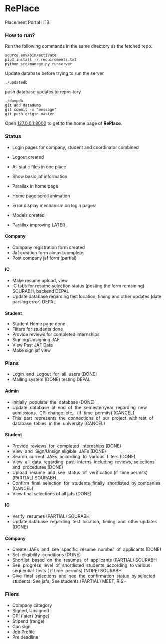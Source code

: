 # RePlace
Placement Portal IITB
### How to run?
Run the following commands in the same directory as the fetched repo.
```
source env/bin/activate
pip3 install -r requirements.txt
python src/manage.py runserver
```

Update database before trying to run the server
```
./updatedb
```

push database updates to repository
```
./dumpdb
git add datadump
git commit -m "message"
git push origin master
```

Open [127.0.0.1:8000](http://127.0.0.1:8000/) to get to the home page of **RePlace**.

 
### Status 
- Login pages for company, student and coordinator combined
- Logout created
- All static files in one place
- Show basic jaf information 
- Parallax in home page
- Home page scroll animation
- Error display mechanism on login pages
- Models created

- Parallax improving LATER

#### Company
- Company registration form created 
- Jaf creation form almost complete
- Post company jaf form (partial)

#### IC
- Make resume upload, view
- IC tabs for resume selection status (posting the form remaining) SOURABH, backend DEPAL
- Update​ database​ regarding​ ​test​​ location,​​ timing​ ​and​​ other​ updates (date parsing error) DEPAL

#### Student
- Student Home page done
- Filters for students done
- Provide​ ​reviews​ ​for​ completed​ internships
- Signing/Unsigning JAF
- View Past JAF Data
- Make sign jaf view

### Plans 
- Login​ ​ and​ ​ Logout​ ​ for​ ​ all​ ​ users (DONE)
- Mailing system (DONE)  testing DEPAL
#### Admin
- Initially​ ​ populate​ ​ the​ ​ database (DONE)
- Update​ ​ database​ ​ at​ ​ end​ ​ of​ ​ the​ ​ semester/year​ ​ regarding​ ​ new​ ​ admissions,​ ​ CPI change​ ​ etc,.​ ​ (if​ ​ time​ ​ permits) (CANCEL)
- This​ ​ part​ ​ represents​ ​ the​ ​ connections​ ​ of​ ​ our​ ​ project​ ​ with​ ​ rest​ ​ of​ ​ database​ ​ tables​ ​ in the​ ​ university (CANCEL)

#### Student
- Provide​ ​ reviews​ ​ for​ ​ completed​ ​ internships (DONE)
- View​ ​ and​ ​ Sign​/Unsign​ eligible​ ​ JAFs (DONE)
- Search​ ​ current​ ​ JAFs​ ​ according​ ​ to​ ​ various​ ​ filters (DONE)
- View​ ​ all​ ​ data​ ​ regarding​ ​ past​ ​ interns​ ​ including​ ​ reviews,​ ​ selections​ ​ and​ ​ procedures (DONE)
- Upload​ ​ resume​ ​ and​ ​ see​ ​ status​ ​ of​ ​ verification​ (if​ ​ time​ ​ permits) (PARTIAL) SOURABH
- Confirm​ ​ final​ ​ selection​ ​ for​ ​ students​ ​ finally​ ​ shortlisted​ ​ by​ ​ companies (CANCEL) 
- View final selections of all jafs (DONE) 

#### IC
- Verify​ ​ resumes (PARTIAL) SOURABH 
- Update​ database​ ​ regarding​ ​ test​ ​ location,​ ​ timing​ ​ and​ ​ other​ ​ updates (DONE)

#### Company
- Create​ ​ JAFs​ ​ and​ ​ see​ ​ specific​ ​ resume​ ​ number​ ​ of​ ​ applicants (DONE)
- Set​ ​ eligibility​ ​ conditions (DONE) 
- Shortlist​ ​ based​ ​ on​ ​ the​ ​ resumes​ ​ of​ ​ applicants (PARTIAL) SOURABH
- See​ ​ progress​ ​ level​ ​ of​ ​ shortlisted​ ​ students​ ​ according​ ​ to​ ​ various​ ​ sequential​ ​ tests​ ( ​if time​ ​ permits) (NOPE) SOURABH
- Give​ ​ final​ ​ selections​ ​ and​ ​ see​ ​ the​ ​ confirmation​ ​ status​ ​ by​ ​ selected​ ​ students. See jafs, See students (PARTIAL) MEET, RISH


### Filers 
- Company category
- Signed, Unsigned
- CPI (later) (range)
- Stipend (range)
- Can sign
- Job Profile
- Pre deadline
